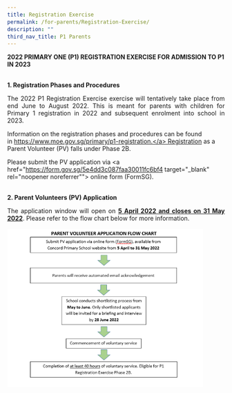 ```yaml
---
title: Registration Exercise
permalink: /for-parents/Registration-Exercise/
description: ""
third_nav_title: P1 Parents
---
```

<b>2022 PRIMARY ONE (P1) REGISTRATION EXERCISE FOR ADMISSION TO P1 IN 2023</b>

  
<br>
<b>1. Registration Phases and Procedures</b>

<p style="text-align:justify">The 2022 P1 Registration Exercise exercise will tentatively take place from end June to August 2022. This is meant for parents with children for Primary 1 registration in 2022 and subsequent enrolment into school in 2023.

Information on the registration phases and procedures can be found in <a href="https://www.moe.gov.sg/primary/p1-registration" target="_blank" rel="noopener noreferrer">https://www.moe.gov.sg/primary/p1-registration.</a> Registration as a Parent Volunteer (PV) falls under Phase 2B.

Please submit the PV application via <a href="https://form.gov.sg/5e4dd3c087faa30011fc6bf4 target="_blank" rel="noopener noreferrer""> online form</a> (FormSG).

  
<br>
<b>2. Parent Volunteers (PV) Application</b>

<p style="text-align:justify">The application window will open on <b><u>5 April 2022 and closes on 31 May 2022</u></b>. Please refer to the flow chart below for more information.
<br><br>
<img style="width:90%" src="/images/PV Application Flowchart.png"><br>